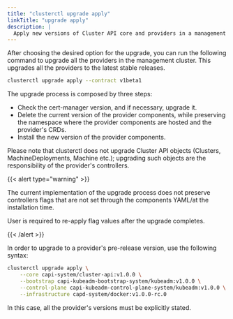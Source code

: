 ```yaml
---
title: "clusterctl upgrade apply"
linkTitle: "upgrade apply"
description: |
  Apply new versions of Cluster API core and providers in a management cluster.
---
```


After choosing the desired option for the upgrade, you can run the following
command to upgrade all the providers in the management cluster. This upgrades
all the providers to the latest stable releases.

```bash
clusterctl upgrade apply --contract v1beta1
```

The upgrade process is composed by three steps:

* Check the cert-manager version, and if necessary, upgrade it.
* Delete the current version of the provider components, while preserving the namespace where the provider components
  are hosted and the provider's CRDs.
* Install the new version of the provider components.

Please note that clusterctl does not upgrade Cluster API objects (Clusters, MachineDeployments, Machine etc.); upgrading
such objects are the responsibility of the provider's controllers.

{{< alert type="warning" >}}

The current implementation of the upgrade process does not preserve controllers flags that are not set through the
components YAML/at the installation time.

User is required to re-apply flag values after the upgrade completes.

{{< /alert >}}

In order to upgrade to a provider's pre-release version, use
the following syntax:

```bash
clusterctl upgrade apply \
    --core capi-system/cluster-api:v1.0.0 \
    --bootstrap capi-kubeadm-bootstrap-system/kubeadm:v1.0.0 \
    --control-plane capi-kubeadm-control-plane-system/kubeadm:v1.0.0 \
    --infrastructure capd-system/docker:v1.0.0-rc.0
```

In this case, all the provider's versions must be explicitly stated.

